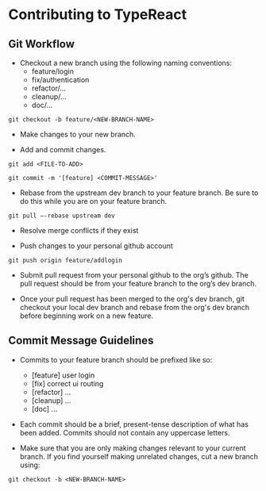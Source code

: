 # Contributing to TypeReact

## Git Workflow

* Checkout a new branch using the following naming conventions:
  * feature/login
  * fix/authentication
  * refactor/...
  * cleanup/...
  * doc/...

```
git checkout -b feature/<NEW-BRANCH-NAME>
```

* Make changes to your new branch.

* Add and commit changes.
```
git add <FILE-TO-ADD>
```
```
git commit -m '[feature] <COMMIT-MESSAGE>'
```

* Rebase from the upstream dev branch to your feature branch. Be sure to do this while you are on your feature branch.
```
git pull –-rebase upstream dev
```

* Resolve merge conflicts if they exist

* Push changes to your personal github account
```
git push origin feature/addlogin
```

* Submit pull request from your personal github to the org’s github. The pull request should be from your feature branch to the org’s dev branch.

* Once your pull request has been merged to the org's dev branch, git checkout your local dev branch and rebase from the org's dev branch before beginning work on a new feature.

## Commit Message Guidelines

* Commits to your feature branch should be prefixed like so:
  - [feature] user login
  - [fix] correct ui routing
  - [refactor] ...
  - [cleanup] ...
  - [doc] ...

* Each commit should be a brief, present-tense description of what has been added. Commits should not contain any uppercase letters.

* Make sure that you are only making changes relevant to your current branch. If you find yourself making unrelated changes, cut a new branch using:
```
git checkout -b <NEW-BRANCH-NAME>
```
